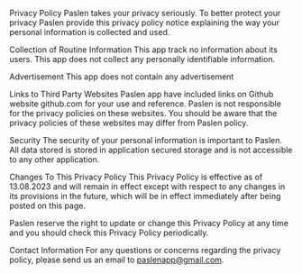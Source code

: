 Privacy Policy
Paslen takes your privacy seriously. To better protect your privacy Paslen provide this privacy policy notice explaining the way your personal information is collected and used.

Collection of Routine Information
This app track no information about its users. This app does not collect any personally identifiable information.

Advertisement
This app does not contain any advertisement 

Links to Third Party Websites
Paslen app have included links on Github website github.com for your use and reference. Paslen is not responsible for the privacy policies on these websites. You should be aware that the privacy policies of these websites may differ from Paslen policy.

Security
The security of your personal information is important to Paslen. All data stored is stored in application secured storage and is not accessible to any other application.

Changes To This Privacy Policy
This Privacy Policy is effective as of 13.08.2023 and will remain in effect except with respect to any changes in its provisions in the future, which will be in effect immediately after being posted on this page.

Paslen reserve the right to update or change this Privacy Policy at any time and you should check this Privacy Policy periodically. 

Contact Information
For any questions or concerns regarding the privacy policy, please send us an email to paslenapp@gmail.com.

